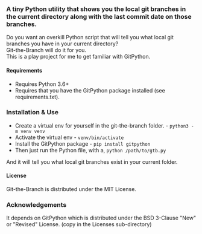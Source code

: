 ### A tiny Python utility that shows you the local git branches in the current directory along with the last commit date on those branches.  
Do you want an overkill Python script that will tell you what local git branches you have in your current directory?  
Git-the-Branch will do it for you.  
This is a play project for me to get familiar with GitPython.  

#### Requirements  
- Requires Python 3.6+
- Requires that you have the GitPython package installed (see requirements.txt).  

### Installation & Use   
- Create a virtual env for yourself in the git-the-branch folder. - `python3 -m venv venv`  
- Activate the virtual env - `venv/bin/activate`  
- Install the GitPython package - `pip install gitpython`  
- Then just run the Python file, with a, `python /path/to/gtb.py`  
  
And it will tell you what local git branches exist in your current folder.

#### License
Git-the-Branch is distributed under the MIT License.  


### Acknowledgements
It depends on GitPython which is distributed under the BSD 3-Clause "New" or "Revised" License. (copy in the Licenses sub-directory)